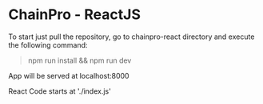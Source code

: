 # ChainPro - ReactJS

To start just pull the repository, go to chainpro-react directory and execute the following command:

> npm run install &&
> npm run dev

App will be served at localhost:8000

React Code starts at './index.js'

